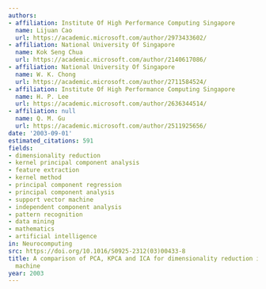 ```yaml
---
authors:
- affiliation: Institute Of High Performance Computing Singapore
  name: Lijuan Cao
  url: https://academic.microsoft.com/author/2973433602/
- affiliation: National University Of Singapore
  name: Kok Seng Chua
  url: https://academic.microsoft.com/author/2140617086/
- affiliation: National University Of Singapore
  name: W. K. Chong
  url: https://academic.microsoft.com/author/2711584524/
- affiliation: Institute Of High Performance Computing Singapore
  name: H. P. Lee
  url: https://academic.microsoft.com/author/2636344514/
- affiliation: null
  name: Q. M. Gu
  url: https://academic.microsoft.com/author/2511925656/
date: '2003-09-01'
estimated_citations: 591
fields:
- dimensionality reduction
- kernel principal component analysis
- feature extraction
- kernel method
- principal component regression
- principal component analysis
- support vector machine
- independent component analysis
- pattern recognition
- data mining
- mathematics
- artificial intelligence
in: Neurocomputing
src: https://doi.org/10.1016/S0925-2312(03)00433-8
title: A comparison of PCA, KPCA and ICA for dimensionality reduction in support vector
  machine
year: 2003
---
```

